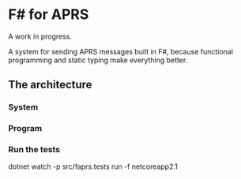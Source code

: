 # F# for APRS

A work in progress.

A system for sending APRS messages built in F#, because functional programming and static typing make everything better.

## The architecture

### System


### Program

### Run the tests

dotnet watch -p src/faprs.tests run -f netcoreapp2.1
